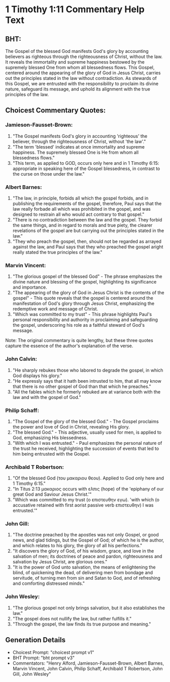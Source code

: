 # 1 Timothy 1:11 Commentary Help Text

## BHT:
The Gospel of the blessed God manifests God's glory by accounting believers as righteous through the righteousness of Christ, without the law. It reveals the immortality and supreme happiness bestowed by the supremely blessed One from whom all blessedness flows. This Gospel, centered around the appearing of the glory of God in Jesus Christ, carries out the principles stated in the law without contradiction. As stewards of this Gospel, we are entrusted with the responsibility to proclaim its divine nature, safeguard its message, and uphold its alignment with the true principles of the law.

## Choicest Commentary Quotes:
### Jamieson-Fausset-Brown:
1. "The Gospel manifests God's glory in accounting 'righteous' the believer, through the righteousness of Christ, without 'the law'." 
2. "The term 'blessed' indicates at once immortality and supreme happiness. The supremely blessed One is He from whom all blessedness flows." 
3. "This term, as applied to GOD, occurs only here and in 1 Timothy 6:15: appropriate in speaking here of the Gospel blessedness, in contrast to the curse on those under the law."

### Albert Barnes:
1. "The law, in principle, forbids all which the gospel forbids, and in publishing the requirements of the gospel, therefore, Paul says that the law really forbade all which was prohibited in the gospel, and was designed to restrain all who would act contrary to that gospel."
2. "There is no contradiction between the law and the gospel. They forbid the same things, and in regard to morals and true piety, the clearer revelations of the gospel are but carrying out the principles stated in the law."
3. "They who preach the gospel, then, should not be regarded as arrayed against the law, and Paul says that they who preached the gospel aright really stated the true principles of the law."

### Marvin Vincent:
1. "The glorious gospel of the blessed God" - The phrase emphasizes the divine nature and blessing of the gospel, highlighting its significance and importance.
2. "The appearing of the glory of God in Jesus Christ is the contents of the gospel" - This quote reveals that the gospel is centered around the manifestation of God's glory through Jesus Christ, emphasizing the redemptive work and message of Christ.
3. "Which was committed to my trust" - This phrase highlights Paul's personal responsibility and authority in proclaiming and safeguarding the gospel, underscoring his role as a faithful steward of God's message.

Note: The original commentary is quite lengthy, but these three quotes capture the essence of the author's explanation of the verse.

### John Calvin:
1. "He sharply rebukes those who labored to degrade the gospel, in which God displays his glory."
2. "He expressly says that it hath been intrusted to him, that all may know that there is no other gospel of God than that which he preaches."
3. "All the fables which he formerly rebuked are at variance both with the law and with the gospel of God."

### Philip Schaff:
1. "The Gospel of the glory of the blessed God." - The Gospel proclaims the power and love of God in Christ, revealing His glory.
2. "The blessed God." - This adjective, usually used for men, is applied to God, emphasizing His blessedness.
3. "With which I was entrusted." - Paul emphasizes the personal nature of the trust he received, highlighting the succession of events that led to him being entrusted with the Gospel.

### Archibald T Robertson:
1. "Of the blessed God (του μακαριου θεου). Applied to God only here and 1 Timothy 6:15." 
2. "In Titus 2:13 μακαριος occurs with ελπις (hope) of the 'epiphany of our great God and Saviour Jesus Christ.'"
3. "Which was committed to my trust (ο επιστευθην εγω). 'with which (ο accusative retained with first aorist passive verb επιστευθην) I was entrusted.'"

### John Gill:
1. "The doctrine preached by the apostles was not only Gospel, or good news, and glad tidings, but the Gospel of God; of which he is the author, and which relates to his glory, the glory of all his perfections."
2. "It discovers the glory of God, of his wisdom, grace, and love in the salvation of men; its doctrines of peace and pardon, righteousness and salvation by Jesus Christ, are glorious ones."
3. "It is the power of God unto salvation, the means of enlightening the blind, of quickening the dead, of delivering men from bondage and servitude, of turning men from sin and Satan to God, and of refreshing and comforting distressed minds."



### John Wesley:
1. "The glorious gospel not only brings salvation, but it also establishes the law."
2. "The gospel does not nullify the law, but rather fulfills it."
3. "Through the gospel, the law finds its true purpose and meaning."


## Generation Details
- Choicest Prompt: "choicest prompt v1"
- BHT Prompt: "bht prompt v3"
- Commentators: "Henry Alford, Jamieson-Fausset-Brown, Albert Barnes, Marvin Vincent, John Calvin, Philip Schaff, Archibald T Robertson, John Gill, John Wesley"
